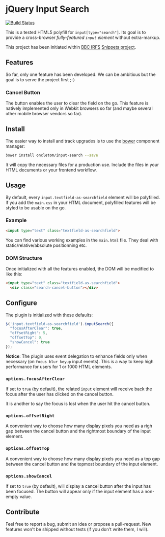# jQuery Input Search

[![Build Status](https://travis-ci.org/oncletom/input-search.png?branch=master)](https://travis-ci.org/oncletom/input-search)

This is a tested HTML5 polyfill for `input[type="search"]`.
Its goal is to provide a cross-browser *fully-featured `input` element* without extra-markup.

This project has been initiated within
[BBC IRFS](http://bbc.co.uk/rd/irfs.html) [Snippets project](http://www.bbc.co.uk/rd/projects/snippets).

## Features

So far, only one feature has been developed. We can be ambitious but the goal
is to serve the project first ;-)

### Cancel Button

The button enables the user to clear the field on the go.
This feature is natively implemented only in Webkit browsers so far (and
maybe several other mobile browser vendors so far).


## Install

The easier way to install and track upgrades is to use the [bower](https://github.com/twitter/bower) component manager:

```bash
bower install oncletom/input-search --save
```

It will copy the necessary files for a production use.
Include the files in your HTML documents or your frontend workflow.


## Usage

By default, every `input.textfield-as-searchfield` element will be polyfilled.
If you add the `main.css` in your HTML document, polyfilled features will be styled to be usable on the go.

### Example

```html
<input type="text" class="textfield-as-searchfield">
```

You can find various working examples in the `main.html` file. They deal with static/relative/absolute positionning
etc.

### DOM Structure

Once initialized with all the features enabled, the DOM will be modified to like this:

```html
<input type="text" class="textfield-as-searchfield">
  <div class="search-cancel-button"></div>
```


## Configure

The plugin is initialized with these defaults:

```javascript
$('input.textfield-as-searchfield').inputSearch({
  "focusAfterClear": true,
  "offsetRight": 5,
  "offsetTop": 0,
  "showCancel": true
});
```

**Notice**: The plugin uses event delegation to enhance fields only when necessary (on `focus blur keyup` input
events).
This is a way to keep high performance for users for 1 or 1000 HTML elements.


### `options.focusAfterClear`

If set to `true` (by default), the related `input` element will receive back
the focus after the user has clicked on the cancel button.

It is another to say the focus is lost when the user hit the cancel button.

### `options.offsetRight`

A convenient way to choose how many display pixels you need as a righ gap between
the cancel button and the rightmost boundary of the input element.

### `options.offsetTop`

A convenient way to choose how many display pixels you need as a top gap between
the cancel button and the topmost boundary of the input element.

### `options.showCancel`

If set to `true` (by default), will display a cancel button after the input
has been focused. The button will appear only if the input element has a
non-empty value.

## Contribute

Feel free to report a bug, submit an idea or propose a pull-request.
New features won't be shipped without tests (if you don't write them, I will).

